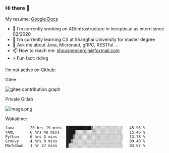 ### Hi there 👋

My resume: [Google Docs](https://docs.google.com/document/d/1o7iQKDF-_HZUHg6cGiCSl6txrcuQ2tbQttHFFAUeRhc/edit?usp=sharing)

- 🔭 I’m currently working on AD/Infrastructure in Inceptio.ai as intern since 02/2020
- 🌱 I’m currently learning CS at Shanghai University for master degree
- 💬 Ask me about Java, Micronaut, gRPC, RESTful ...
- 📫 How to reach me: shouspencercjh@foxmail.com
- ⚡ Fun fact: riding

I’m not active on Github:

Gitee:

![gitee contribution graph](https://i.loli.net/2020/08/04/gGf4lVtUxZ1nsae.png)

Private Gitlab

![image.png](https://i.loli.net/2020/08/28/iX5uhVyczxaG2Bn.png)

Wakatime:

<!--START_SECTION:waka-->
```text
Java       20 hrs 19 mins  ███████████▒░░░░░░░░░░░░░   45.96 % 
YAML       6 hrs 48 mins   ████░░░░░░░░░░░░░░░░░░░░░   15.40 % 
Python     6 hrs 5 mins    ███▒░░░░░░░░░░░░░░░░░░░░░   13.78 % 
Groovy     4 hrs 9 mins    ██▒░░░░░░░░░░░░░░░░░░░░░░   09.40 % 
Markdown   1 hr 37 mins    █░░░░░░░░░░░░░░░░░░░░░░░░   03.67 % 
```
<!--END_SECTION:waka-->
